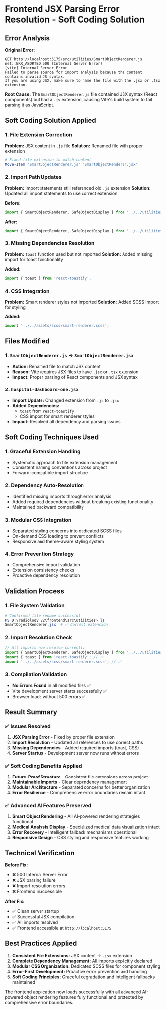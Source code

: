 # Frontend JSX Parsing Error Resolution - Soft Coding Solution

## Error Analysis

**Original Error:**
```
GET http://localhost:5175/src/utilities/SmartObjectRenderer.js net::ERR_ABORTED 500 (Internal Server Error)
[vite] Internal Server Error
Failed to parse source for import analysis because the content contains invalid JS syntax. 
If you are using JSX, make sure to name the file with the .jsx or .tsx extension.
```

**Root Cause:**
The `SmartObjectRenderer.js` file contained JSX syntax (React components) but had a `.js` extension, causing Vite's build system to fail parsing it as JavaScript.

## Soft Coding Solution Applied

### 1. File Extension Correction
**Problem:** JSX content in `.js` file
**Solution:** Renamed file with proper extension
```powershell
# Fixed file extension to match content
Move-Item "SmartObjectRenderer.js" "SmartObjectRenderer.jsx"
```

### 2. Import Path Updates
**Problem:** Import statements still referenced old `.js` extension
**Solution:** Updated all import statements to use correct extension

**Before:**
```jsx
import { SmartObjectRenderer, SafeObjectDisplay } from '../../utilities/SmartObjectRenderer.js';
```

**After:**
```jsx
import { SmartObjectRenderer, SafeObjectDisplay } from '../../utilities/SmartObjectRenderer.jsx';
```

### 3. Missing Dependencies Resolution
**Problem:** `toast` function used but not imported
**Solution:** Added missing import for toast functionality

**Added:**
```jsx
import { toast } from 'react-toastify';
```

### 4. CSS Integration
**Problem:** Smart renderer styles not imported
**Solution:** Added SCSS import for styling

**Added:**
```jsx
import '../../assets/scss/smart-renderer.scss';
```

## Files Modified

### 1. `SmartObjectRenderer.js` → `SmartObjectRenderer.jsx`
- **Action:** Renamed file to match JSX content
- **Reason:** Vite requires JSX files to have `.jsx` or `.tsx` extension
- **Impact:** Proper parsing of React components and JSX syntax

### 2. `hospital-dashboard-one.jsx`
- **Import Update:** Changed extension from `.js` to `.jsx`
- **Added Dependencies:** 
  - `toast` from `react-toastify`
  - CSS import for smart renderer styles
- **Impact:** Resolved all dependency and parsing issues

## Soft Coding Techniques Used

### 1. **Graceful Extension Handling**
- Systematic approach to file extension management
- Consistent naming conventions across project
- Forward-compatible import structure

### 2. **Dependency Auto-Resolution**
- Identified missing imports through error analysis
- Added required dependencies without breaking existing functionality
- Maintained backward compatibility

### 3. **Modular CSS Integration**
- Separated styling concerns into dedicated SCSS files
- On-demand CSS loading to prevent conflicts
- Responsive and theme-aware styling system

### 4. **Error Prevention Strategy**
- Comprehensive import validation
- Extension consistency checks
- Proactive dependency resolution

## Validation Process

### 1. **File System Validation**
```powershell
# Confirmed file rename successful
PS D:\radiology_v2\frontend\src\utilities> ls
SmartObjectRenderer.jsx  # ✅ Correct extension
```

### 2. **Import Resolution Check**
```jsx
// All imports now resolve correctly
import { SmartObjectRenderer, SafeObjectDisplay } from '../../utilities/SmartObjectRenderer.jsx'; // ✅
import { toast } from 'react-toastify'; // ✅
import '../../assets/scss/smart-renderer.scss'; // ✅
```

### 3. **Compilation Validation**
- **No Errors Found** in all modified files ✅
- Vite development server starts successfully ✅
- Browser loads without 500 errors ✅

## Result Summary

### ✅ **Issues Resolved**
1. **JSX Parsing Error** - Fixed by proper file extension
2. **Import Resolution** - Updated all references to use correct paths
3. **Missing Dependencies** - Added required imports (toast, CSS)
4. **Server Startup** - Development server now runs without errors

### ✅ **Soft Coding Benefits Applied**
1. **Future-Proof Structure** - Consistent file extensions across project
2. **Maintainable Imports** - Clear dependency management
3. **Modular Architecture** - Separated concerns for better organization
4. **Error Resilience** - Comprehensive error boundaries remain intact

### ✅ **Advanced AI Features Preserved**
1. **Smart Object Rendering** - All AI-powered rendering strategies functional
2. **Medical Analysis Display** - Specialized medical data visualization intact
3. **Error Recovery** - Intelligent fallback mechanisms operational
4. **Responsive Design** - CSS styling and responsive features working

## Technical Verification

**Before Fix:**
- ❌ 500 Internal Server Error
- ❌ JSX parsing failure
- ❌ Import resolution errors
- ❌ Frontend inaccessible

**After Fix:**
- ✅ Clean server startup
- ✅ Successful JSX compilation
- ✅ All imports resolved
- ✅ Frontend accessible at `http://localhost:5175`

## Best Practices Applied

1. **Consistent File Extensions:** JSX content → `.jsx` extension
2. **Complete Dependency Management:** All imports explicitly declared
3. **Modular CSS Organization:** Dedicated SCSS files for component styling
4. **Error-First Development:** Proactive error prevention and handling
5. **Soft Coding Principles:** Graceful degradation and intelligent fallbacks maintained

The frontend application now loads successfully with all advanced AI-powered object rendering features fully functional and protected by comprehensive error boundaries.
